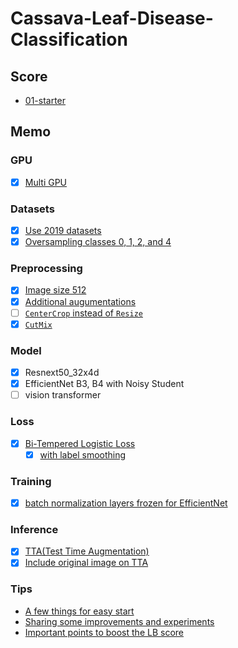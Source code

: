 # Cassava-Leaf-Disease-Classification

## Score

- [01-starter](history/01-starter.md)

## Memo

### GPU

- [x] [Multi GPU](https://aru47.hatenablog.com/entry/2020/11/06/225052)

### Datasets

- [x] [Use 2019 datasets](https://www.kaggle.com/piantic/train-cassava-starter-using-various-loss-funcs/notebook)
- [x] [Oversampling classes 0, 1, 2, and 4](https://www.kaggle.com/dimitreoliveira/cassava-leaf-disease-training-with-tpu-v2-pods#Dataset-oversampled)

### Preprocessing

- [x] [Image size 512](https://www.kaggle.com/c/cassava-leaf-disease-classification/discussion/207450)
- [x] [Additional augumentations](https://www.kaggle.com/khyeh0719/pytorch-efficientnet-baseline-train-amp-aug#Define-Train\Validation-Image-Augmentations)
- [ ] [`CenterCrop` instead of `Resize`](https://www.kaggle.com/c/cassava-leaf-disease-classification/discussion/210921#1151453)
- [x] [`CutMix`](https://www.kaggle.com/c/cassava-leaf-disease-classification/discussion/209065)

### Model

- [x] Resnext50_32x4d
- [x] EfficientNet B3, B4 with Noisy Student
- [ ] vision transformer

### Loss

- [x] [Bi-Tempered Logistic Loss](https://www.kaggle.com/c/cassava-leaf-disease-classification/discussion/202017)
    - [x] [with label smoothing](https://www.kaggle.com/piantic/train-cassava-starter-using-various-loss-funcs/notebook#Bi-Tempered-Loss)

### Training

- [x] [batch normalization layers frozen for EfficientNet](https://keras.io/examples/vision/image_classification_efficientnet_fine_tuning/#tips-for-fine-tuning-efficientnet)

### Inference

- [x] [TTA(Test Time Augmentation)](https://www.kaggle.com/khyeh0719/pytorch-efficientnet-baseline-inference-tta)
- [x] [Include original image on TTA](https://www.kaggle.com/c/cassava-leaf-disease-classification/discussion/210921#1153396)

### Tips

- [A few things for easy start](https://www.kaggle.com/c/cassava-leaf-disease-classification/discussion/207450)
- [Sharing some improvements and experiments](https://www.kaggle.com/c/cassava-leaf-disease-classification/discussion/203594)
- [Important points to boost the LB score](https://www.kaggle.com/c/cassava-leaf-disease-classification/discussion/208402)
